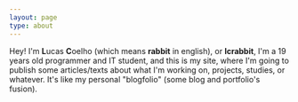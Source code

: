 ```yaml
---
layout: page
type: about
---
```


Hey! I'm **L**ucas **C**oelho (which means **rabbit** in english), or **lcrabbit**, I'm a 19 years old programmer and IT student, and this is my site, where I'm going to publish some articles/texts about what I'm working on, projects, studies, or whatever. It's like my personal "blogfolio" (some blog and portfolio's fusion).